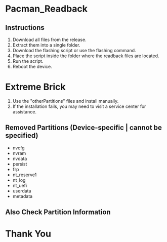 # Pacman_Readback

## Instructions
1. Download all files from the release.
2. Extract them into a single folder.
3. Download the flashing script or use the flashing command.
4. Place the script inside the folder where the readback files are located.
5. Run the script.
6. Reboot the device.

# Extreme Brick
1. Use the "otherPartitions" files and install manually.
2. If the installation fails, you may need to visit a service center for assistance.

## Removed Partitions (Device-specific | cannot be specified)
- nvcfg
- nvram
- nvdata
- persist
- frp
- nt_reserve1
- nt_log
- nt_uefi
- userdata
- metadata

## Also Check Partition Information

# Thank You
